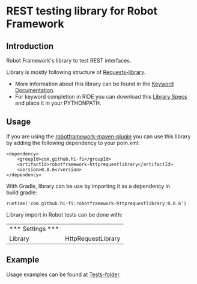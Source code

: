 # REST testing library for Robot Framework
Introduction
------------
Robot Framework's library to test REST interfaces.

Library is mostly following structure of [Requests-library](https://github.com/bulkan/robotframework-requests).

* More information about this library can be found in the
  [Keyword Documentation](http://search.maven.org/remotecontent?filepath=com/github/hi-fi/robotframework-httprequestlibrary/0.0.6/robotframework-httprequestlibrary-0.0.6.html).
* For keyword completion in RIDE you can download this
  [Library Specs](http://search.maven.org/remotecontent?filepath=com/github/hi-fi/robotframework-httprequestlibrary/0.0.6/robotframework-httprequestlibrary-0.0.6.xml)
  and place it in your PYTHONPATH.

Usage
-----
If you are using the [robotframework-maven-plugin](http://robotframework.org/MavenPlugin/) you can
use this library by adding the following dependency to 
your pom.xml:

    <dependency>
        <groupId>com.github.hi-fi</groupId>
        <artifactId>robotframework-httprequestlibrary</artifactId>
        <version>0.0.6</version>
    </dependency>
    
With Gradle, library can be use by importing it as a dependency in build.gradle:

    runtime('com.github.hi-fi:robotframework-httprequestlibrary:0.0.6')
    
Library import in Robot tests can be done with:

|                    |                                 |
| ----------------   | ------------------------------- | 
| *** Settings ***   |                                 |                 
| Library            | HttpRequestLibrary              |   
   
Example
-------
Usage examples can be found at [Tests-folder](/src/test/robotframework/acceptance).
